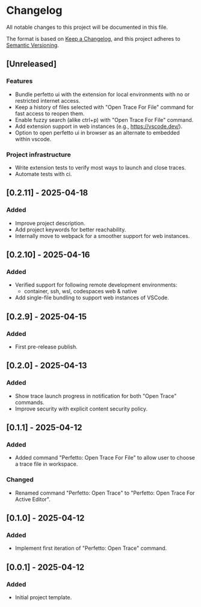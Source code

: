 # Changelog

All notable changes to this project will be documented in this file.

The format is based on [Keep a Changelog](https://keepachangelog.com/en/1.1.0/),
and this project adheres to [Semantic Versioning](https://semver.org/spec/v2.0.0.html).

## [Unreleased]

### Features
- Bundle perfetto ui with the extension for local environments with no or restricted internet access.
- Keep a history of files selected with "Open Trace For File" command for fast access to reopen them.
- Enable fuzzy search (alike ctrl+p) with "Open Trace For File" command.
- Add extension support in web instances (e.g., https://vscode.dev/).
- Option to open perfetto ui in browser as an alternate to embedded within vscode.

### Project infrastructure
- Write extension tests to verify most ways to launch and close traces.
- Automate tests with ci.

## [0.2.11] - 2025-04-18

### Added
- Improve project description.
- Add project keywords for better reachability.
- Internally move to webpack for a smoother support for web instances.

## [0.2.10] - 2025-04-16

### Added
- Verified support for following remote development environments:
  - container, ssh, wsl, codespaces web & native
- Add single-file bundling to support web instances of VSCode.

## [0.2.9] - 2025-04-15

### Added
- First pre-release publish.

## [0.2.0] - 2025-04-13

### Added
- Show trace launch progress in notification for both "Open Trace" commands.
- Improve security with explicit content security policy.

## [0.1.1] - 2025-04-12

### Added
- Added command "Perfetto: Open Trace For File" to allow user to choose a trace file in workspace.

### Changed
- Renamed command "Perfetto: Open Trace" to "Perfetto: Open Trace For Active Editor".

## [0.1.0] - 2025-04-12

### Added
- Implement first iteration of "Perfetto: Open Trace" command.

## [0.0.1] - 2025-04-12

### Added
- Initial project template.